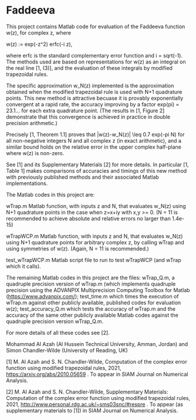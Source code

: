 # Faddeeva

This project contains Matlab code for evaluation of the Faddeeva function w(z), for complex z, where

w(z) := exp(-z^2) erfc(-i z),

where erfc is the standard complementary error function and i = sqrt(-1). The methods used are based on representations for w(z) as an integral on the real line [1, (3)], and the evaluation of these integrals by modified trapezoidal rules. 

The specific approximation w_N(z) implemented is the approximation obtained when the modified trapezoidal rule is used with N+1 quadrature points. This new method is attractive becuase it is provably exponentially convergent at a rapid rate, the accuracy improving by a factor exp(pi) = 23.1... for each extra quadrature point. (The results in [1, Figure 2] demonstrate that this convergence is achieved in practice in double precision arithmetic.)

Precisely [1, Theorem 1.1] proves that |w(z)-w_N(z)| \leq 0.7 exp(-pi N) for all non-negative integers N and all complex z (in exact arithmetic), and a similar bound holds on the relative error in the upper complex half-plane where w(z) is non-zero.

See [1] and its Supplementary Materials [2] for more details. In particular [1, Table 1] makes comparisons of accuracies and timings of this new method with previously published methods and their associated Matlab implementations. 

The Matlab codes in this project are:

wTrap.m         Matlab function, with inputs z and N, that evaluates w_N(z) using N+1 quadrature points in the case when z=x+iy with x,y >= 0. 
                (N = 11 is recommended to achieve absolute and relative errors no larger than 1.4e-15) 
                
wTrapWCP.m      Matlab function, with inputs z and N, that evaluates w_N(z) using N+1 quadrature points for arbitrary complex z, by calling wTrap and using symmetries of w(z).
                (Again, N = 11 is recommended.)
                
test_wTrapWCP.m Matlab script file to run to test wTrapWCP (and wTrap which it calls).

The remaining Matlab codes in this project are the files: wTrap_Q.m, a quadruple precision version of wTrap.m (which implements quadruple precision using the ADVANPIX Multiprecision Computing Toolbox for Matlab (https://www.advanpix.com/); test_time.m which times the execution of wTrap.m against other publicly available, published codes for evaluation w(z); test_accuracy_Q.m which tests the accuracy of wTrap.m and the accuracy of the same other publicly available Matlab codes against the quadruple precision version wTrap_Q.m.

For more details of all these codes see [2].

Mohammad Al Azah (Al Hussein Technical University, Amman, Jordan) and
Simon Chandler-Wilde (University of Reading, UK)

[1] M. Al Azah and S. N. Chandler-Wilde, Computation of the complex error function using modified trapezoidal rules, 2021, https://arxiv.org/abs/2010.05659 . To appear in SIAM Journal on Numerical Analysis.

[2] M. Al Azah and S. N. Chandler-Wilde, Supplementary Materials: Computation of the complex error function using modified trapezoidal rules, 2021, http://www.personal.rdg.ac.uk/~sms03snc/#respre . To appear (as supplementary materials to [1]) in SIAM Journal on Numerical Analysis.
